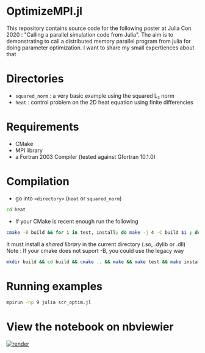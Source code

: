 # OptimizeMPI.jl

This repository contains source code for the following poster at Julia Con 2020 : 
"Calling a parallel simulation code from Julia". The aim is to demonstrating to call
a distributed memory parallel program from julia for doing parameter optimization. I want
to share my small expertiences about that

# Directories
- `squared_norm` : a very basic example using the squared L₂ norm
- `heat` : control problem on the 2D heat equation using finite differencies

# Requirements 

- CMake 
- MPI library
- a Fortran 2003 Compiler (tested against Gfortran 10.1.0)

# Compilation
- go into `<directory>` (`heat` or `squared_norm`)
```bash
cd heat
```
- If your CMake is recent enough run the following
```bash
cmake -B build && for i in test, install; do make -j 4 -C build $i ; done
```
It must install a *shared library* in the current directory (.so, .dylib or .dll)
Note : If your cmake does not suport -B, you could use the legacy way

```bash
mkdir build && cd build && cmake .. && make && make test && make install && cd ..
```

# Running examples

```bash
mpirun -np 9 julia scr_optim.jl
```

# View the notebook on nbviewier
[![render](https://raw.githubusercontent.com/jupyter/design/master/logos/Badges/nbviewer_badge.svg)](https://nbviewer.jupyter.org/github/aitzkora/OptimizeMPI.jl/blob/master/calling_a_parallel_code.ipynb)
